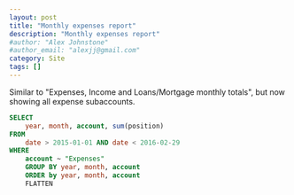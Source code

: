 ```yaml
---
layout: post
title: "Monthly expenses report"
description: "Monthly expenses report"
#author: "Alex Johnstone"
#author_email: "alexjj@gmail.com"
category: Site
tags: []
---
```


Similar to "Expenses, Income and Loans/Mortgage monthly totals", but now showing
all expense subaccounts.

~~~sql
SELECT
    year, month, account, sum(position)
FROM
    date > 2015-01-01 AND date < 2016-02-29
WHERE
    account ~ "Expenses"
    GROUP BY year, month, account
    ORDER by year, month, account
    FLATTEN
~~~
